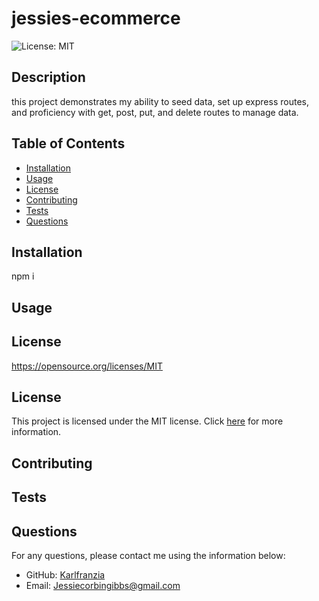 # jessies-ecommerce

![License: MIT](https://img.shields.io/badge/License-MIT-yellow.svg)

## Description

this project demonstrates my ability to seed data, set up express routes, and proficiency with get, post, put, and delete routes to manage data.

## Table of Contents

- [Installation](#installation)
- [Usage](#usage)
- [License](#license)
- [Contributing](#contributing)
- [Tests](#tests)
- [Questions](#questions)

## Installation

npm i

## Usage



## License

https://opensource.org/licenses/MIT

## License

This project is licensed under the MIT license. Click [here](https://opensource.org/licenses/MIT) for more information.

## Contributing



## Tests



## Questions

For any questions, please contact me using the information below:

- GitHub: [Karlfranzia](https://github.com/Karlfranzia)
- Email: Jessiecorbingibbs@gmail.com
